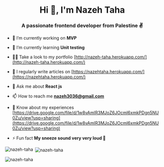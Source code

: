 <h1 align="center">Hi 👋, I'm Nazeh Taha</h1>
<h3 align="center">A passionate frontend developer from Palestine ✌</h3>

- 🔭 I’m currently working on **MVP**

- 🌱 I’m currently learning **Unit testing**

- 👨‍💻 Take a look to my portfolio [http://nazeh-taha.herokuapp.com/](http://nazeh-taha.herokuapp.com/)

- 📝 I regularly write articles on [https://nazehtaha.herokuapp.com/](https://nazehtaha.herokuapp.com/)

- 💬 Ask me about **React js**

- 📫 How to reach me **nazeh3036@gmail.com**

- 📄 Know about my experiences [https://drive.google.com/file/d/1w8vAmIR3MJoZ6JOcml6xmkPDgn5NU0Zu/view?usp=sharing](https://drive.google.com/file/d/1w8vAmIR3MJoZ6JOcml6xmkPDgn5NU0Zu/view?usp=sharing)

- ⚡ Fun fact **My sneeze sound very very loud 🤣**


<p><img align="left" src="https://github-readme-stats.vercel.app/api/top-langs?username=nazeh-taha&show_icons=true&locale=en&layout=compact" alt="nazeh-taha" /></p>

<p>&nbsp;<img align="center" src="https://github-readme-stats.vercel.app/api?username=nazeh-taha&show_icons=true&locale=en" alt="nazeh-taha" /></p>

<p><img align="center" src="https://github-readme-streak-stats.herokuapp.com/?user=nazeh-taha&" alt="nazeh-taha" /></p>
